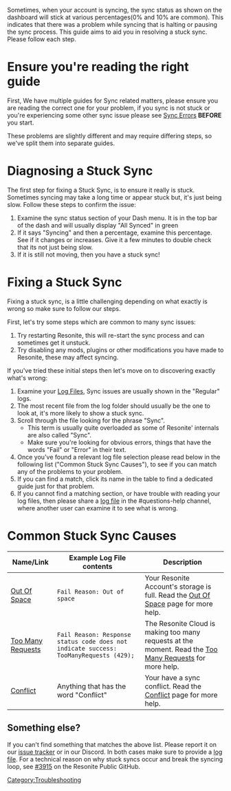 <languages/> <translate> Sometimes, when your account is syncing, the
sync status as shown on the dashboard will stick at various
percentages(0% and 10% are common). This indicates that there was a
problem while syncing that is halting or pausing the sync process. This
guide aims to aid you in resolving a stuck sync. Please follow each
step.

# Ensure you're reading the right guide

First, We have multiple guides for Sync related matters, please ensure
you are reading the correct one for your problem, if you sync is not
stuck or you're experiencing some other sync issue please see [Sync
Errors](Sync_Errors "wikilink") **BEFORE** you start.

These problems are slightly different and may require differing steps,
so we've split them into separate guides.

# Diagnosing a Stuck Sync

The first step for fixing a Stuck Sync, is to ensure it really is stuck.
Sometimes syncing may take a long time or appear stuck but, it's just
being slow. Follow these steps to confirm the issue:

1.  Examine the sync status section of your Dash menu. It is in the top
    bar of the dash and will usually display "All Synced" in green
2.  If it says "Syncing" and then a percentage, examine this percentage.
    See if it changes or increases. Give it a few minutes to double
    check that its not just being slow.
3.  If it is still not moving, then you have a stuck sync!

# Fixing a Stuck Sync

Fixing a stuck sync, is a little challenging depending on what exactly
is wrong so make sure to follow our steps.

First, let's try some steps which are common to many sync issues:

1.  Try restarting Resonite, this will re-start the sync process and can
    sometimes get it unstuck.
2.  Try disabling any mods, plugins or other modifications you have made
    to Resonite, these may affect syncing.

If you've tried these initial steps then let's move on to discovering
exactly what's wrong:

1.  Examine your [Log Files](Log_Files "wikilink"), Sync issues are
    usually shown in the "Regular" logs.
2.  The most recent file from the log folder should usually be the one
    to look at, it's more likely to show a stuck sync.
3.  Scroll through the file looking for the phrase "Sync".
    -   This term is usually quite overloaded as some of Resonite'
        internals are also called "Sync".
    -   Make sure you're looking for obvious errors, things that have
        the words "Fail" or "Error" in their text.
4.  Once you've found a relevant log file selection please read below in
    the following list ("Common Stuck Sync Causes"), to see if you can
    match any of the problems to your problem.
5.  If you can find a match, click its name in the table to find a
    dedicated guide just for that problem.
6.  If you cannot find a matching section, or have trouble with reading
    your log files, then please share a [log file](Log_Files "wikilink")
    in the #questions-help channel, where another user can examine it to
    see what is wrong.

# Common Stuck Sync Causes

| Name/Link                                                    | Example Log File contents                                                             | Description                                                                                                                                        |
|--------------------------------------------------------------|---------------------------------------------------------------------------------------|----------------------------------------------------------------------------------------------------------------------------------------------------|
| [Out Of Space](Stuck_Sync/Out_Of_Space "wikilink")           | `Fail Reason: Out of space`                                                           | Your Resonite Account's storage is full. Read the [Out Of Space](Stuck_Sync/Out_Of_Space "wikilink") page for more help.                           |
| [Too Many Requests](Stuck_Sync/Too_Many_Requests "wikilink") | `Fail Reason: Response status code does not indicate success: TooManyRequests (429);` | The Resonite Cloud is making too many requests at the moment. Read the [Too Many Requests](Stuck_Sync/Too_Many_Requests "wikilink") for more help. |
| [Conflict](Sync_Conflict "wikilink")                         | Anything that has the word "Conflict"                                                 | Your have a sync conflict. Read the [Conflict](Sync_Conflict "wikilink") page for more help.                                                       |

## Something else?

If you can't find something that matches the above list. Please report
it on our [issue
tracker](https://github.com/Frooxius/ResonitePublic/issues) or in our
Discord. In both cases make sure to provide a [log
file](Log_Files "wikilink"). For a technical reason on why stuck syncs
occur and break the syncing loop, see
[#3915](https://github.com/Resonite-Metaverse/ResonitePublic/issues/3915)
on the Resonite Public GitHub.

</translate>

[Category:Troubleshooting](Category:Troubleshooting "wikilink")
